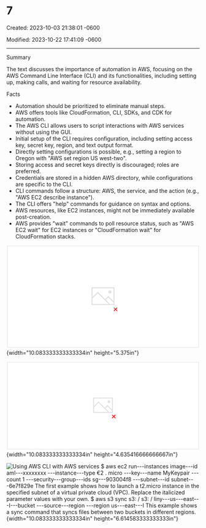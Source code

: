 # 7

Created: 2023-10-03 21:38:01 -0600

Modified: 2023-10-22 17:41:09 -0600

---

Summary

The text discusses the importance of automation in AWS, focusing on the AWS Command Line Interface (CLI) and its functionalities, including setting up, making calls, and waiting for resource availability.

Facts

- Automation should be prioritized to eliminate manual steps.
- AWS offers tools like CloudFormation, CLI, SDKs, and CDK for automation.
- The AWS CLI allows users to script interactions with AWS services without using the GUI.
- Initial setup of the CLI requires configuration, including setting access key, secret key, region, and text output format.
- Directly setting configurations is possible, e.g., setting a region to Oregon with "AWS set region US west-two".
- Storing access and secret keys directly is discouraged; roles are preferred.
- Credentials are stored in a hidden AWS directory, while configurations are specific to the CLI.
- CLI commands follow a structure: AWS, the service, and the action (e.g., "AWS EC2 describe instance").
- The CLI offers "help" commands for guidance on syntax and options.
- AWS resources, like EC2 instances, might not be immediately available post-creation.
- AWS provides "wait" commands to poll resource status, such as "AWS EC2 wait" for EC2 instances or "CloudFormation wait" for CloudFormation stacks.





![Key concepts and topics Review the content below to reinforce some of the key concepts and topics presented to you in the video above. AWS Command Line Interface (AWS CLI) Use AWS CLI as a tool for managing and automating AWS services. AWS CLI gives you direct access to AWS API operations. You can explore a service's capabilities with the AWS CLI and develop shell scripts to manage your resources. To configure the settings for AWS CLI, run the aws configure command. ](../../../media/AWS-DevOps-Module-3-7-image1.png){width="10.083333333333334in" height="5.375in"}



![](../../../media/AWS-DevOps-Module-3-7-image2.png){width="10.083333333333334in" height="4.635416666666667in"}



![Using AWS CLI with AWS services $ aws ec2 run---instances image---id aml---xxxxxxxx ---instance---type €2 . micro ---key---name MyKeypair ---count 1 ---security---group---ids sg---903004f8 ---subnet---id subnet---6e7f829e The first example shows how to launch a t2.micro instance in the specified subnet of a virtual private cloud (VPC). Replace the italicized parameter values with your own. $ aws s3 sync s3: / s3: / liny---us---east---I---bucket ---source---region ---region us---east---I This example shows a sync command that syncs files between two buckets in different regions. ](../../../media/AWS-DevOps-Module-3-7-image3.png){width="10.083333333333334in" height="6.614583333333333in"}





